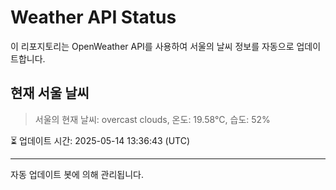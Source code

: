 
# Weather API Status

이 리포지토리는 OpenWeather API를 사용하여 서울의 날씨 정보를 자동으로 업데이트합니다.

## 현재 서울 날씨
> 서울의 현재 날씨: overcast clouds, 온도: 19.58°C, 습도: 52%

⏳ 업데이트 시간: 2025-05-14 13:36:43 (UTC)

---
자동 업데이트 봇에 의해 관리됩니다.
